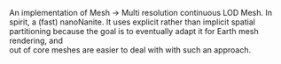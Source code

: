 An implementation of Mesh -> Multi resolution continuous LOD Mesh.
In spirit, a (fast) nanoNanite.
It uses explicit rather than implicit spatial partitioning because
the goal is to eventually adapt it for Earth mesh rendering, and  
out of core meshes are easier to deal with with such an approach.

